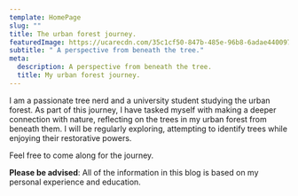```yaml
---
template: HomePage
slug: ""
title: The urban forest journey.
featuredImage: https://ucarecdn.com/35c1cf50-847b-485e-96b8-6adae4400978/-/preview/-/rotate/270/-/enhance/100/
subtitle: " A perspective from beneath the tree."
meta:
  description: A perspective from beneath the tree.
  title: My urban forest journey.
---
```

I am a passionate tree nerd and a university student studying the urban forest. As part of this journey, I have tasked myself with making a deeper connection with nature, reflecting on the trees in my urban forest from beneath them. I will be regularly exploring, attempting to identify trees while enjoying their restorative powers. 

Feel free to come along for the journey.







**Please be advised**: All of the information in this blog is based on my personal experience and education.
